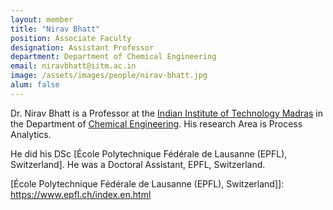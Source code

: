 ```yaml
---
layout: member
title: "Nirav Bhatt"
position: Associate Faculty
designation: Assistant Professor
department: Department of Chemical Engineering
email: niravbhatt@iitm.ac.in
image: /assets/images/people/nirav-bhatt.jpg
alum: false
---
```

Dr. Nirav Bhatt is a  Professor at the [Indian Institute of Technology Madras] in the Department of [Chemical Engineering].  His research Area is Process Analytics.

He did his DSc [École Polytechnique Fédérale de Lausanne (EPFL), Switzerland]. He was a Doctoral Assistant, EPFL, Switzerland. 


[Indian Institute of Technology Madras]: https://www.iitm.ac.in/
[Chemical Engineering]: https://che.iitm.ac.in/
[École Polytechnique Fédérale de Lausanne (EPFL), Switzerland]]: https://www.epfl.ch/index.en.html
